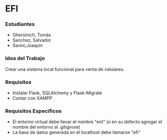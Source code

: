 # EFI 

### Estudiantes
- Ghersinich, Tomás
- Sanchez, Salvador
- Savini,Joaquín

### Idea del Trabajo
Crear una sistema local funcional para venta de celulares. 

### Requisitos
- Instalar Flask, SQLAlchemy y Flask-Migrate
- Contar con XAMPP

### Requisitos Especificos
- El entorno virtual debe llevar el nombre "ent" (o en su defecto agregar el nombre del entorno al .gitignore)
- La base de datos generada en el localhost debe llamarse "efi"
  
